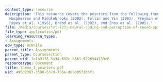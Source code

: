 ```yaml
---
content_type: resource
description: 'This resource covers the pointers from the following theme 3 papers:
  Macpherson and Middlebrooks (2002), Tollin and Yin (2003), Freyman et al. (2001),
  Reyes et al. (1996), Brand et al. (2002), and Zhou et al. (2005).'
file: /media/courses/hst-723j-neural-coding-and-perception-of-sound-spring-2005/495d23833598637d756ad80e95f1bbf1_theme_3_pointers.pdf
file_type: application/pdf
learning_resource_types:
- Assignments
ocw_type: OCWFile
parent_title: Assignments
parent_type: CourseSection
parent_uid: 1e1b9138-3434-632c-b3b1-5296944289e8
resourcetype: Document
title: theme_3_pointers.pdf
uid: 495d2383-3598-637d-756a-d80e95f1bbf1
---
```

